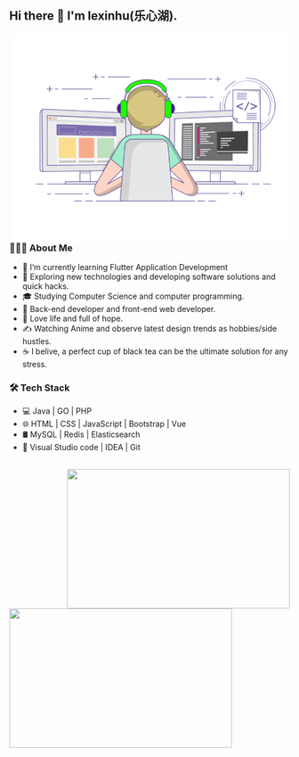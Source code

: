 ## Hi there 👋  I'm lexinhu(乐心湖).

<img align="right" alt="GIF" src="https://raw.githubusercontent.com/devSouvik/devSouvik/master/gif3.gif" width="500" />

### 👨🏻‍💻 About Me 

- 🔭 I’m currently learning Flutter Application Development
- 🤔 Exploring new technologies and developing software solutions and quick hacks.
- 🎓 Studying Computer Science and computer programming.
- 💼 Back-end developer and front-end web developer.
- 🌱 Love life and full of hope.
- ✍️ Watching Anime and observe latest design trends as hobbies/side hustles.
- ☕ I belive, a perfect cup of black tea can be the ultimate solution for any stress. 


### 🛠 Tech Stack

- 💻 Java | GO | PHP  
- 🌐 HTML | CSS | JavaScript | Bootstrap | Vue
- 🛢  MySQL | Redis | Elasticsearch
- 🔧 Visual Studio code | IDEA | Git

<br/>

<a href="https://www.xn2001.com">
    <img height="250em" align="right" width="400" style="display: inline-block; "
        src="https://github-readme-stats.vercel.app/api?username=lexinhu&show_icons=true" />
    <img height="250em"  width="400" align="left" style="display: inline-block; "
        src="https://github-readme-stats.vercel.app/api/top-langs/?username=lexinhu&layout=compact" />
</a>
